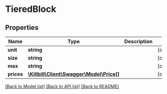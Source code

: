 # TieredBlock

## Properties
Name | Type | Description | Notes
------------ | ------------- | ------------- | -------------
**unit** | **string** |  | [optional] 
**size** | **string** |  | [optional] 
**max** | **string** |  | [optional] 
**prices** | [**\Killbill\Client\Swagger\Model\Price[]**](Price.md) |  | [optional] 

[[Back to Model list]](../../README.md#documentation-for-models) [[Back to API list]](../../README.md#documentation-for-api-endpoints) [[Back to README]](../../README.md)

